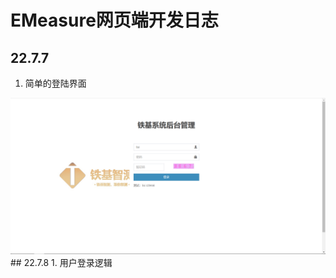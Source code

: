 # EMeasure网页端开发日志
## 22.7.7
1. 简单的登陆界面
<div align="center">
<img src="./imgs/login.png" >
</div>
## 22.7.8
1. 用户登录逻辑

##
